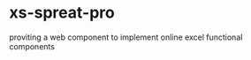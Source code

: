 <!--
 * @Date: 2022-12-05 14:31:01
 * @LastEditors: maclerylin
 * @LastEditTime: 2022-12-05 14:35:15
-->
# xs-spreat-pro
proviting a web component to implement online excel functional components

